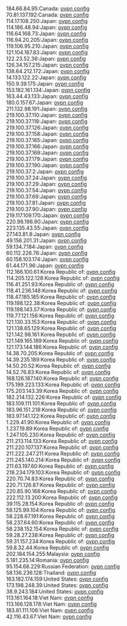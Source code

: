 184.66.84.95:Canada: [ovpn config](vpn/184_66_84_95.ovpn)  
70.81.137.192:Canada: [ovpn config](vpn/70_81_137_192.ovpn)  
114.17.108.250:Japan: [ovpn config](vpn/114_17_108_250.ovpn)  
114.186.48.94:Japan: [ovpn config](vpn/114_186_48_94.ovpn)  
116.64.168.73:Japan: [ovpn config](vpn/116_64_168_73.ovpn)  
116.94.20.205:Japan: [ovpn config](vpn/116_94_20_205.ovpn)  
119.106.95.210:Japan: [ovpn config](vpn/119_106_95_210.ovpn)  
121.104.187.83:Japan: [ovpn config](vpn/121_104_187_83.ovpn)  
122.23.52.36:Japan: [ovpn config](vpn/122_23_52_36.ovpn)  
126.34.157.215:Japan: [ovpn config](vpn/126_34_157_215.ovpn)  
138.64.212.172:Japan: [ovpn config](vpn/138_64_212_172.ovpn)  
14.133.122.22:Japan: [ovpn config](vpn/14_133_122_22.ovpn)  
150.9.39.175:Japan: [ovpn config](vpn/150_9_39_175.ovpn)  
153.182.161.134:Japan: [ovpn config](vpn/153_182_161_134.ovpn)  
163.44.43.133:Japan: [ovpn config](vpn/163_44_43_133.ovpn)  
180.0.157.67:Japan: [ovpn config](vpn/180_0_157_67.ovpn)  
211.132.98.191:Japan: [ovpn config](vpn/211_132_98_191.ovpn)  
219.100.37.110:Japan: [ovpn config](vpn/219_100_37_110.ovpn)  
219.100.37.118:Japan: [ovpn config](vpn/219_100_37_118.ovpn)  
219.100.37.126:Japan: [ovpn config](vpn/219_100_37_126.ovpn)  
219.100.37.158:Japan: [ovpn config](vpn/219_100_37_158.ovpn)  
219.100.37.165:Japan: [ovpn config](vpn/219_100_37_165.ovpn)  
219.100.37.166:Japan: [ovpn config](vpn/219_100_37_166.ovpn)  
219.100.37.169:Japan: [ovpn config](vpn/219_100_37_169.ovpn)  
219.100.37.179:Japan: [ovpn config](vpn/219_100_37_179.ovpn)  
219.100.37.190:Japan: [ovpn config](vpn/219_100_37_190.ovpn)  
219.100.37.2:Japan: [ovpn config](vpn/219_100_37_2.ovpn)  
219.100.37.24:Japan: [ovpn config](vpn/219_100_37_24.ovpn)  
219.100.37.29:Japan: [ovpn config](vpn/219_100_37_29.ovpn)  
219.100.37.54:Japan: [ovpn config](vpn/219_100_37_54.ovpn)  
219.100.37.69:Japan: [ovpn config](vpn/219_100_37_69.ovpn)  
219.100.37.81:Japan: [ovpn config](vpn/219_100_37_81.ovpn)  
219.100.37.90:Japan: [ovpn config](vpn/219_100_37_90.ovpn)  
219.117.109.170:Japan: [ovpn config](vpn/219_117_109_170.ovpn)  
220.98.198.90:Japan: [ovpn config](vpn/220_98_198_90.ovpn)  
223.135.43.55:Japan: [ovpn config](vpn/223_135_43_55.ovpn)  
27.143.81.8:Japan: [ovpn config](vpn/27_143_81_8.ovpn)  
49.156.201.31:Japan: [ovpn config](vpn/49_156_201_31.ovpn)  
59.134.7.184:Japan: [ovpn config](vpn/59_134_7_184.ovpn)  
60.112.226.76:Japan: [ovpn config](vpn/60_112_226_76.ovpn)  
60.158.103.174:Japan: [ovpn config](vpn/60_158_103_174.ovpn)  
61.44.171.96:Japan: [ovpn config](vpn/61_44_171_96.ovpn)  
112.166.100.61:Korea Republic of: [ovpn config](vpn/112_166_100_61.ovpn)  
114.205.122.128:Korea Republic of: [ovpn config](vpn/114_205_122_128.ovpn)  
116.41.251.93:Korea Republic of: [ovpn config](vpn/116_41_251_93.ovpn)  
118.41.236.148:Korea Republic of: [ovpn config](vpn/118_41_236_148.ovpn)  
118.47.185.185:Korea Republic of: [ovpn config](vpn/118_47_185_185.ovpn)  
119.198.122.38:Korea Republic of: [ovpn config](vpn/119_198_122_38.ovpn)  
119.198.143.57:Korea Republic of: [ovpn config](vpn/119_198_143_57.ovpn)  
119.77.121.156:Korea Republic of: [ovpn config](vpn/119_77_121_156.ovpn)  
121.130.33.153:Korea Republic of: [ovpn config](vpn/121_130_33_153.ovpn)  
121.138.65.129:Korea Republic of: [ovpn config](vpn/121_138_65_129.ovpn)  
121.142.98.161:Korea Republic of: [ovpn config](vpn/121_142_98_161.ovpn)  
121.149.165.189:Korea Republic of: [ovpn config](vpn/121_149_165_189.ovpn)  
121.173.144.186:Korea Republic of: [ovpn config](vpn/121_173_144_186.ovpn)  
14.38.70.205:Korea Republic of: [ovpn config](vpn/14_38_70_205.ovpn)  
14.39.235.189:Korea Republic of: [ovpn config](vpn/14_39_235_189.ovpn)  
14.50.20.52:Korea Republic of: [ovpn config](vpn/14_50_20_52.ovpn)  
14.52.76.83:Korea Republic of: [ovpn config](vpn/14_52_76_83.ovpn)  
168.126.187.140:Korea Republic of: [ovpn config](vpn/168_126_187_140.ovpn)  
175.199.223.133:Korea Republic of: [ovpn config](vpn/175_199_223_133.ovpn)  
175.203.143.39:Korea Republic of: [ovpn config](vpn/175_203_143_39.ovpn)  
182.214.132.226:Korea Republic of: [ovpn config](vpn/182_214_132_226.ovpn)  
183.109.111.101:Korea Republic of: [ovpn config](vpn/183_109_111_101.ovpn)  
183.96.151.218:Korea Republic of: [ovpn config](vpn/183_96_151_218.ovpn)  
183.97.141.122:Korea Republic of: [ovpn config](vpn/183_97_141_122.ovpn)  
1.229.41.90:Korea Republic of: [ovpn config](vpn/1_229_41_90.ovpn)  
1.237.19.89:Korea Republic of: [ovpn config](vpn/1_237_19_89.ovpn)  
1.247.105.230:Korea Republic of: [ovpn config](vpn/1_247_105_230.ovpn)  
211.213.114.133:Korea Republic of: [ovpn config](vpn/211_213_114_133.ovpn)  
211.220.107.137:Korea Republic of: [ovpn config](vpn/211_220_107_137.ovpn)  
211.222.247.211:Korea Republic of: [ovpn config](vpn/211_222_247_211.ovpn)  
211.245.140.214:Korea Republic of: [ovpn config](vpn/211_245_140_214.ovpn)  
211.63.197.60:Korea Republic of: [ovpn config](vpn/211_63_197_60.ovpn)  
218.234.179.103:Korea Republic of: [ovpn config](vpn/218_234_179_103.ovpn)  
220.70.74.83:Korea Republic of: [ovpn config](vpn/220_70_74_83.ovpn)  
220.71.126.87:Korea Republic of: [ovpn config](vpn/220_71_126_87.ovpn)  
220.85.90.168:Korea Republic of: [ovpn config](vpn/220_85_90_168.ovpn)  
222.112.13.200:Korea Republic of: [ovpn config](vpn/222_112_13_200.ovpn)  
39.115.28.154:Korea Republic of: [ovpn config](vpn/39_115_28_154.ovpn)  
58.125.99.104:Korea Republic of: [ovpn config](vpn/58_125_99_104.ovpn)  
58.228.67.191:Korea Republic of: [ovpn config](vpn/58_228_67_191.ovpn)  
58.237.64.60:Korea Republic of: [ovpn config](vpn/58_237_64_60.ovpn)  
58.238.152.154:Korea Republic of: [ovpn config](vpn/58_238_152_154.ovpn)  
59.28.27.238:Korea Republic of: [ovpn config](vpn/59_28_27_238.ovpn)  
59.31.157.234:Korea Republic of: [ovpn config](vpn/59_31_157_234.ovpn)  
59.8.32.44:Korea Republic of: [ovpn config](vpn/59_8_32_44.ovpn)  
202.184.154.255:Malaysia: [ovpn config](vpn/202_184_154_255.ovpn)  
5.181.235.14:Romania: [ovpn config](vpn/5_181_235_14.ovpn)  
95.154.68.229:Russian Federation: [ovpn config](vpn/95_154_68_229.ovpn)  
58.136.236.128:Thailand: [ovpn config](vpn/58_136_236_128.ovpn)  
163.182.174.159:United States: [ovpn config](vpn/163_182_174_159.ovpn)  
173.198.248.39:United States: [ovpn config](vpn/173_198_248_39.ovpn)  
38.9.243.184:United States: [ovpn config](vpn/38_9_243_184.ovpn)  
113.161.164.18:Viet Nam: [ovpn config](vpn/113_161_164_18.ovpn)  
113.166.128.178:Viet Nam: [ovpn config](vpn/113_166_128_178.ovpn)  
183.81.111.106:Viet Nam: [ovpn config](vpn/183_81_111_106.ovpn)  
42.116.43.67:Viet Nam: [ovpn config](vpn/42_116_43_67.ovpn)  
